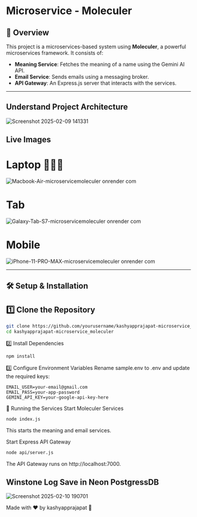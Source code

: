﻿# Microservice - Moleculer  

## 🚀 Overview  
This project is a microservices-based system using **Moleculer**, a powerful microservices framework. It consists of:  
- **Meaning Service**: Fetches the meaning of a name using the Gemini AI API.  
- **Email Service**: Sends emails using a messaging broker.  
- **API Gateway**: An Express.js server that interacts with the services.  

---

## Understand Project Architecture
![Screenshot 2025-02-09 141331](https://github.com/user-attachments/assets/66c7e98a-5c40-40a7-92bf-d5e2e3a1e16b)



## Live Images
# Laptop 👨🏻‍💻
![Macbook-Air-microservicemoleculer onrender com](https://github.com/user-attachments/assets/3b1c25cd-6897-4874-bbaa-6acd94266afa)

# Tab 
![Galaxy-Tab-S7-microservicemoleculer onrender com](https://github.com/user-attachments/assets/6f7b55df-4e52-4294-b1d5-64ec2a97f55a)

# Mobile

![iPhone-11-PRO-MAX-microservicemoleculer onrender com](https://github.com/user-attachments/assets/311ebf0f-9446-422d-91ec-d9c4f0264882)



----


## 🛠 Setup & Installation  

## 1️⃣ Clone the Repository  
```sh
git clone https://github.com/yourusername/kashyapprajapat-microservice_moleculer.git
cd kashyapprajapat-microservice_moleculer
```

2️⃣ Install Dependencies
```sh
npm install
```

3️⃣ Configure Environment Variables
Rename sample.env to .env and update the required keys:
```
EMAIL_USER=your-email@gmail.com
EMAIL_PASS=your-app-password
GEMINI_API_KEY=your-google-api-key-here
```

🚀 Running the Services
Start Moleculer Services
```sh
node index.js
```
This starts the meaning and email services.

Start Express API Gateway
```sh
node api/server.js
```
The API Gateway runs on http://localhost:7000.

## Winstone Log Save in Neon PostgressDB
![Screenshot 2025-02-10 190701](https://github.com/user-attachments/assets/e60ecc2a-34aa-44b8-8cbf-bc6b31eb1635)


Made with ❤️ by kashyapprajapat 🚀

